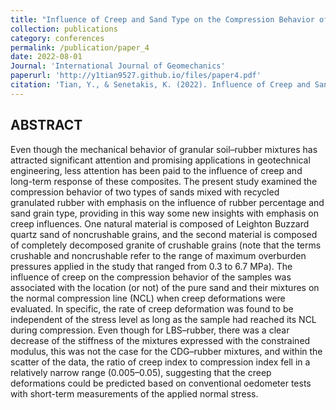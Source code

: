 ```yaml
---
title: "Influence of Creep and Sand Type on the Compression Behavior of Sand–Rubber Composites"
collection: publications
category: conferences
permalink: /publication/paper_4
date: 2022-08-01
Journal: 'International Journal of Geomechanics'
paperurl: 'http://y1tian9527.github.io/files/paper4.pdf'
citation: 'Tian, Y., & Senetakis, K. (2022). Influence of Creep and Sand Type on the Compression Behavior of Sand–Rubber Composites. International Journal of Geomechanics, 22(8), 04022116.'
---
```

ABSTRACT
---
Even though the mechanical behavior of granular soil–rubber mixtures has attracted significant attention and promising applications in geotechnical engineering, less attention has been paid to the influence of creep and long-term response of these composites. The present study examined the compression behavior of two types of sands mixed with recycled granulated rubber with emphasis on the influence of rubber percentage and sand grain type, providing in this way some new insights with emphasis on creep influences. One natural material is composed of Leighton Buzzard quartz sand of noncrushable grains, and the second material is composed of completely decomposed granite of crushable grains (note that the terms crushable and noncrushable refer to the range of maximum overburden pressures applied in the study that ranged from 0.3 to 6.7 MPa). The influence of creep on the compression behavior of the samples was associated with the location (or not) of the pure sand and their mixtures on the normal compression line (NCL) when creep deformations were evaluated. In specific, the rate of creep deformation was found to be independent of the stress level as long as the sample had reached its NCL during compression. Even though for LBS–rubber, there was a clear decrease of the stiffness of the mixtures expressed with the constrained modulus, this was not the case for the CDG–rubber mixtures, and within the scatter of the data, the ratio of creep index to compression index fell in a relatively narrow range (0.005–0.05), suggesting that the creep deformations could be predicted based on conventional oedometer tests with short-term measurements of the applied normal stress.